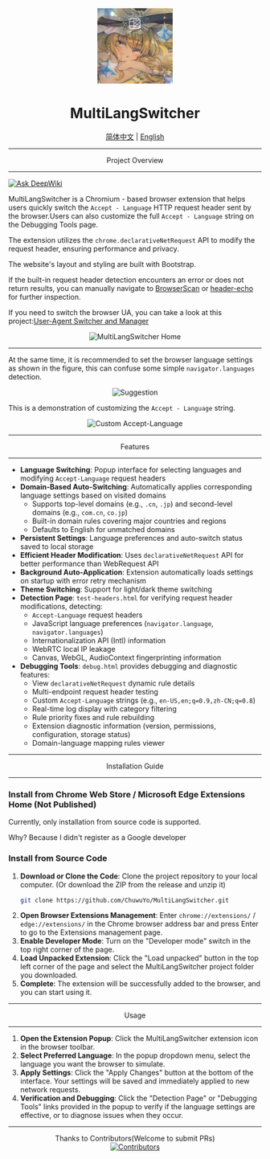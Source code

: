 <div align="center">
    <img src="images/icon128.png" alt="MultiLangSwitcher Icon" width="150" height="150"> <h1>MultiLangSwitcher</h1>
    <a href="../README.md">简体中文</a> | <a href="docs/README_EN.md">English</a> </div>

---

<div align="center">
Project Overview

</div>

---

[![Ask DeepWiki](https://deepwiki.com/badge.svg)](https://deepwiki.com/ChuwuYo/MultiLangSwitcher)

MultiLangSwitcher is a Chromium - based browser extension that helps users quickly switch the `Accept - Language` HTTP request header sent by the browser.Users can also customize the full `Accept - Language` string on the Debugging Tools page.

The extension utilizes the `chrome.declarativeNetRequest` API to modify the request header, ensuring performance and privacy.

The website's layout and styling are built with Bootstrap.

If the built-in request header detection encounters an error or does not return results, you can manually navigate to [BrowserScan](https://www.browserscan.net) or [header-echo](https://header-echo.addr.tools/) for further inspection.

If you need to switch the browser UA, you can take a look at this project:[User-Agent Switcher and Manager](https://github.com/ray-lothian/UserAgent-Switcher)

<div align="center">
    <img src="https://github.com/user-attachments/assets/e44b6d72-b66c-4be5-a80d-a2de07fb86c6" alt="MultiLangSwitcher Home">

</div>

---

At the same time, it is recommended to set the browser language settings as shown in the figure, this can confuse some simple  `navigator.languages`  detection.

<div align="center">
    <img src="https://github.com/user-attachments/assets/c056e5ee-6c65-4786-98d4-ee33f4beef47" alt="Suggestion">
</div>

This is a demonstration of customizing the `Accept - Language` string.

<div align="center">
    <img src="https://github.com/user-attachments/assets/4136c601-5f02-467e-9f42-12eefb5a65dc" alt="Custom Accept-Language">
</div>

***

<div align="center">
Features
</div>

***

* **Language Switching**: Popup interface for selecting languages and modifying `Accept-Language` request headers
* **Domain-Based Auto-Switching**: Automatically applies corresponding language settings based on visited domains
  - Supports top-level domains (e.g., `.cn`, `.jp`) and second-level domains (e.g., `com.cn`, `co.jp`)
  - Built-in domain rules covering major countries and regions
  - Defaults to English for unmatched domains
* **Persistent Settings**: Language preferences and auto-switch status saved to local storage
* **Efficient Header Modification**: Uses `declarativeNetRequest` API for better performance than WebRequest API
* **Background Auto-Application**: Extension automatically loads settings on startup with error retry mechanism
* **Theme Switching**: Support for light/dark theme switching
* **Detection Page**: `test-headers.html` for verifying request header modifications, detecting:
  - `Accept-Language` request headers
  - JavaScript language preferences (`navigator.language`, `navigator.languages`)
  - Internationalization API (Intl) information
  - WebRTC local IP leakage
  - Canvas, WebGL, AudioContext fingerprinting information
* **Debugging Tools**: `debug.html` provides debugging and diagnostic features:
  - View `declarativeNetRequest` dynamic rule details
  - Multi-endpoint request header testing
  - Custom `Accept-Language` strings (e.g., `en-US,en;q=0.9,zh-CN;q=0.8`)
  - Real-time log display with category filtering
  - Rule priority fixes and rule rebuilding
  - Extension diagnostic information (version, permissions, configuration, storage status)
  - Domain-language mapping rules viewer

***

<div align="center">
Installation Guide
</div>

***

### Install from Chrome Web Store / Microsoft Edge Extensions Home (Not Published)

Currently, only installation from source code is supported.

Why? Because I didn't register as a Google developer

### Install from Source Code

1.  **Download or Clone the Code**: Clone the project repository to your local computer. (Or download the ZIP from the release and unzip it)
    ```bash
    git clone https://github.com/ChuwuYo/MultiLangSwitcher.git
    ```
2.  **Open Browser Extensions Management**: Enter `chrome://extensions/` / `edge://extensions/` in the Chrome browser address bar and press Enter to go to the Extensions management page.
3.  **Enable Developer Mode**: Turn on the "Developer mode" switch in the top right corner of the page.
4.  **Load Unpacked Extension**: Click the "Load unpacked" button in the top left corner of the page and select the MultiLangSwitcher project folder you downloaded.
5.  **Complete**: The extension will be successfully added to the browser, and you can start using it.

***

<div align="center">
Usage
</div>

***

1.  **Open the Extension Popup**: Click the MultiLangSwitcher extension icon in the browser toolbar.
2.  **Select Preferred Language**: In the popup dropdown menu, select the language you want the browser to simulate.
3.  **Apply Settings**: Click the "Apply Changes" button at the bottom of the interface. Your settings will be saved and immediately applied to new network requests.
4.  **Verification and Debugging**: Click the "Detection Page" or "Debugging Tools" links provided in the popup to verify if the language settings are effective, or to diagnose issues when they occur.

***

<div align="center">
Thanks to Contributors(Welcome to submit PRs)
</div>

<div align="center">
<a href="https://github.com/ChuwuYo/MultiLangSwitcher/graphs/contributors" target="_blank">
  <img src="https://contrib.rocks/image?repo=ChuwuYo/MultiLangSwitcher" alt="Contributors" />
</a>
</div>
